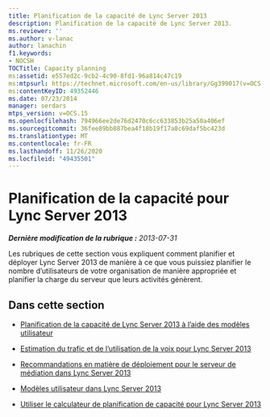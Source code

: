 ```yaml
---
title: Planification de la capacité de Lync Server 2013
description: Planification de la capacité de Lync Server 2013.
ms.reviewer: ''
ms.author: v-lanac
author: lanachin
f1.keywords:
- NOCSH
TOCTitle: Capacity planning
ms:assetid: e557ed2c-9cb2-4c90-8fd1-96a814c47c19
ms:mtpsurl: https://technet.microsoft.com/en-us/library/Gg399017(v=OCS.15)
ms:contentKeyID: 49352446
ms.date: 07/23/2014
manager: serdars
mtps_version: v=OCS.15
ms.openlocfilehash: 794966ee2de76d2470c6cc633853b25a50a406ef
ms.sourcegitcommit: 36fee89bb887bea4f18b19f17a8c69daf5bc423d
ms.translationtype: MT
ms.contentlocale: fr-FR
ms.lasthandoff: 11/26/2020
ms.locfileid: "49435501"
---
```

# <a name="capacity-planning-for-lync-server-2013"></a>Planification de la capacité pour Lync Server 2013

<div data-xmlns="http://www.w3.org/1999/xhtml">

<div class="topic" data-xmlns="http://www.w3.org/1999/xhtml" data-msxsl="urn:schemas-microsoft-com:xslt" data-cs="https://msdn.microsoft.com/">

<div data-asp="https://msdn2.microsoft.com/asp">



</div>

<div id="mainSection">

<div id="mainBody">

<span> </span>

_**Dernière modification de la rubrique :** 2013-07-31_

Les rubriques de cette section vous expliquent comment planifier et déployer Lync Server 2013 de manière à ce que vous puissiez planifier le nombre d’utilisateurs de votre organisation de manière appropriée et planifier la charge du serveur que leurs activités génèrent.

<div>

## <a name="in-this-section"></a>Dans cette section

  - [Planification de la capacité de Lync Server 2013 à l’aide des modèles utilisateur](lync-server-2013-capacity-planning-using-the-user-models.md)

  - [Estimation du trafic et de l’utilisation de la voix pour Lync Server 2013](lync-server-2013-estimating-voice-usage-and-traffic.md)

  - [Recommandations en matière de déploiement pour le serveur de médiation dans Lync Server 2013](lync-server-2013-deployment-guidelines-for-mediation-server.md)

  - [Modèles utilisateur dans Lync Server 2013](lync-server-2013-user-models.md)

  - [Utiliser le calculateur de planification de capacité pour Lync Server 2013](lync-server-2013-capacity-planning-calculator.md)

</div>

</div>

<span> </span>

</div>

</div>

</div>

